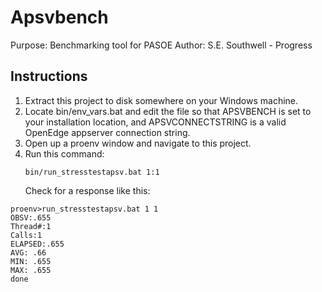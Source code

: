# Apsvbench
Purpose: Benchmarking tool for PASOE
Author: S.E. Southwell - Progress

## Instructions
1. Extract this project to disk somewhere on your Windows machine.
2. Locate bin/env_vars.bat and edit the file so that APSVBENCH is set to your installation location, and APSVCONNECTSTRING is a valid OpenEdge appserver connection string.
3. Open up a proenv window and navigate to this project.
4. Run this command:
   ```
   bin/run_stresstestapsv.bat 1:1
   ```
   Check for a response like this:
  ```
  proenv>run_stresstestapsv.bat 1 1
  OBSV:.655
  Thread#:1
  Calls:1
  ELAPSED:.655
  AVG: .66
  MIN: .655
  MAX: .655
  done
  ```
